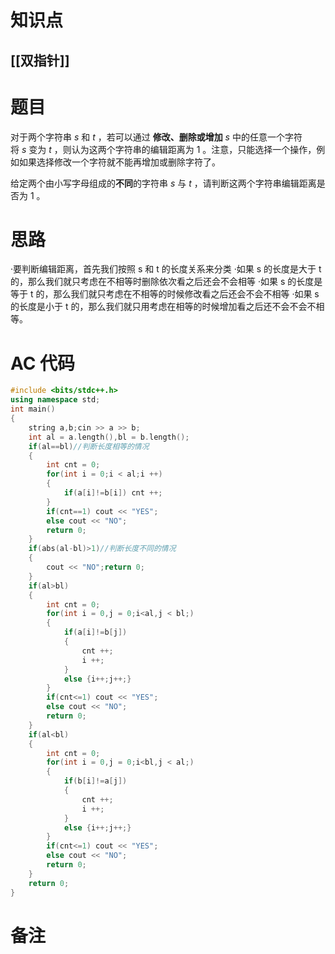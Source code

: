 # 知识点
  ## [[双指针]]
# 题目
 
对于两个字符串 $s$ 和 $t$ ，若可以通过 **修改、删除或增加** $s$ 中的任意一个字符将 $s$ 变为 $t$ ，则认为这两个字符串的编辑距离为 1 。注意，只能选择一个操作，例如如果选择修改一个字符就不能再增加或删除字符了。  
  
给定两个由小写字母组成的**不同**的字符串 $s$ 与 $t$ ，请判断这两个字符串编辑距离是否为 1 。
# 思路
·要判断编辑距离，首先我们按照 s 和 t 的长度关系来分类
·如果 s 的长度是大于 t 的，那么我们就只考虑在不相等时删除依次看之后还会不会相等
·如果 s 的长度是等于 t 的，那么我们就只考虑在不相等的时候修改看之后还会不会不相等
·如果 s 的长度是小于 t 的，那么我们就只用考虑在相等的时候增加看之后还不会不会不相等。
# AC 代码
```cpp
#include <bits/stdc++.h>
using namespace std;
int main()
{
    string a,b;cin >> a >> b;
    int al = a.length(),bl = b.length();
    if(al==bl)//判断长度相等的情况
    {
        int cnt = 0;
        for(int i = 0;i < al;i ++)
        {
            if(a[i]!=b[i]) cnt ++;
        }
        if(cnt==1) cout << "YES";
        else cout << "NO";
        return 0;
    }
    if(abs(al-bl)>1)//判断长度不同的情况 
    {
        cout << "NO";return 0;
    }
    if(al>bl)
    {
        int cnt = 0;
        for(int i = 0,j = 0;i<al,j < bl;)
        {
            if(a[i]!=b[j]) 
            {
                cnt ++;
                i ++;
            }
            else {i++;j++;}
        }
        if(cnt<=1) cout << "YES";
        else cout << "NO";
        return 0;
    }
    if(al<bl)
    {
        int cnt = 0;
        for(int i = 0,j = 0;i<bl,j < al;)
        {
            if(b[i]!=a[j]) 
            {
                cnt ++;
                i ++;
            }
            else {i++;j++;}
        }
        if(cnt<=1) cout << "YES";
        else cout << "NO";
        return 0;
    }
    return 0;
}
```
# 备注
